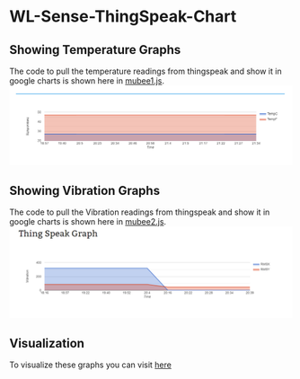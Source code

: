 # WL-Sense-ThingSpeak-Chart
## Showing Temperature Graphs
The code to pull the temperature readings from thingspeak and show it in google charts is shown here in [mubee1.js](https://github.com/ncdcommunity/WL-Sense-ThingSpeak-Chart/blob/master/muBee1.js).
![Temperature Graph](https://github.com/ncdcommunity/WL-Sense-ThingSpeak-Chart/blob/master/tempGraph.png)

## Showing Vibration Graphs
The code to pull the Vibration readings from thingspeak and show it in google charts is shown here in [mubee2.js](https://github.com/ncdcommunity/WL-Sense-ThingSpeak-Chart/blob/master/mubee2.js).
![Vibration Graph Graph](https://github.com/ncdcommunity/WL-Sense-ThingSpeak-Chart/blob/master/vibGraph.png)

## Visualization
To visualize these graphs you can visit [here](https://sites.google.com/view/webczartech/home)
